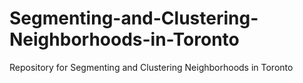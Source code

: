 # Segmenting-and-Clustering-Neighborhoods-in-Toronto
Repository for Segmenting and Clustering Neighborhoods in Toronto 
